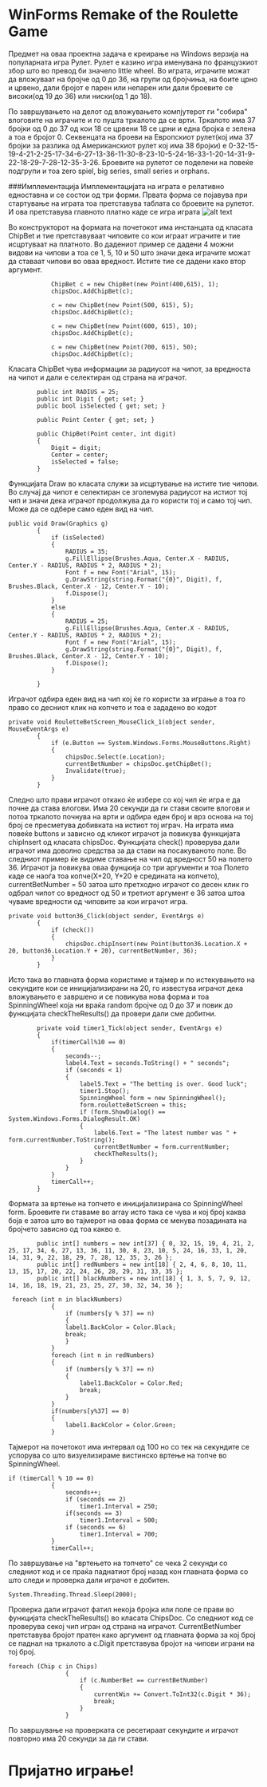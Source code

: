 # WinForms Remake of the Roulette Game

Предмет на оваа проектна задача е креирање на Windows верзија на популарната игра Рулет. Рулет е казино игра именувана по французкиот збор што во превод би значело little wheel. Во играта, играчите можат да вложуваат на бројче од 0 до 36, на групи од бројчиња, на боите црно и црвено, дали бројот е парен или непарен или дали броевите се високи(од 19 до 36) или ниски(од 1 до 18).

По завршувањето на делот од вложувањето компјутерот ги "собира" влоговите на играчите и го пушта тркалото да се врти. Тркалото има 37 бројки од 0 до 37 од кои 18 се црвени 18 се црни и една бројка е зелена а тоа е бројот 0. Секвенцата на броеви на Европскиот рулет(кој има 37 бројки за разлика од Американскиот рулет кој има 38 бројки) е 0-32-15-19-4-21-2-25-17-34-6-27-13-36-11-30-8-23-10-5-24-16-33-1-20-14-31-9-22-18-29-7-28-12-35-3-26. Броевите на рулетот се поделени на повеќе подгрупи и тоа zero spiel, big series, small series и orphans.

###Имплементација
Имплементацијата на играта е релативно едноставна и се состои од три форми. Првата форма се појавува при стартување на играта тоа претставува таблата со броевите на рулетот. И ова претставува главното платно каде се игра играта
![alt text](https://prnt.sc/jwrxd0)


Во конструкторот на формата на почетокот има инстанцата од класата ChipBet и тие претставуваат чиповите со кои играат играчите и тие исцртуваат на платното. Во дадениот пример се дадени 4 можни видови на чипови а тоа се 1, 5, 10 и 50 што значи дека играчите можат да ставаат чипови во оваа вредност. Истите тие се дадени како втор аргумент.


```
            ChipBet c = new ChipBet(new Point(400,615), 1);
            chipsDoc.AddChipBet(c);

            c = new ChipBet(new Point(500, 615), 5);
            chipsDoc.AddChipBet(c);

            c = new ChipBet(new Point(600, 615), 10);
            chipsDoc.AddChipBet(c);

            c = new ChipBet(new Point(700, 615), 50);
            chipsDoc.AddChipBet(c);
```
Класата ChipBet чува информации за радиусот на чипот, за вредноста на чипот и дали е селектиран од страна на играчот.

```
        public int RADIUS = 25;
        public int Digit { get; set; }
        public bool isSelected { get; set; }

        public Point Center { get; set; }

        public ChipBet(Point center, int digit)
        {
            Digit = digit;
            Center = center;
            isSelected = false;
        }
```

Функцијата Draw во класата служи за исцртување на истите тие чипови. Во случај да чипот е селектиран се зголемува радиусот на истиот тој чип и значи дека играчот продолжува да го користи тој и само тој чип. Може да се одбере само еден вид на чип.
```
public void Draw(Graphics g)
        {
            if (isSelected)
            {
                RADIUS = 35;
                g.FillEllipse(Brushes.Aqua, Center.X - RADIUS, Center.Y - RADIUS, RADIUS * 2, RADIUS * 2);
                Font f = new Font("Arial", 15);
                g.DrawString(string.Format("{0}", Digit), f, Brushes.Black, Center.X - 12, Center.Y - 10);
                f.Dispose();
            }
            else
            {
                RADIUS = 25;
                g.FillEllipse(Brushes.Aqua, Center.X - RADIUS, Center.Y - RADIUS, RADIUS * 2, RADIUS * 2);
                Font f = new Font("Arial", 15);
                g.DrawString(string.Format("{0}", Digit), f, Brushes.Black, Center.X - 12, Center.Y - 10);
                f.Dispose();
            }

        }
```

Играчот одбира еден вид на чип кој ќе го користи за играње а тоа го право со десниот клик на копчето и тоа е зададено во кодот
```
private void RouletteBetScreen_MouseClick_1(object sender, MouseEventArgs e)
        {
            if (e.Button == System.Windows.Forms.MouseButtons.Right)
            {
                chipsDoc.Select(e.Location);
                currentBetNumber = chipsDoc.getChipBet();
                Invalidate(true);
            }
        }
```

Следно што прави играчот откако ќе избере со кој чип ќе игра е да почне да става влогови. Има 20 секунди да ги стави своите влогови и потоа тркалото почнува на врти и одбира еден број и врз основа на тој број се пресметува добивката на истиот тој играч. На играта има повеќе buttons и зависно од кликот играчот ја повикува функцијата chipInsert од класата chipsDoc. Функцијата check() проверува дали играчот има доволно средства за да стави на посакуваното поле. Во следниот пример ќе видиме ставање на чип од вредност 50 на полето 36.
Играчот ја повикува оваа фунцкија со три аргументи и тоа Полето каде се наоѓа тоа копче(Х+20, Y+20 е средината на копчето), currentBetNumber = 50 затоа што претходно играчот со десен клик го одбрал чипот со вредност од 50 и третиот аргумент е 36 затоа штоа чуваме вредности од чиповите за кои играчот игра.

```
private void button36_Click(object sender, EventArgs e)
        {
            if (check())
            {
                chipsDoc.chipInsert(new Point(button36.Location.X + 20, button36.Location.Y + 20), currentBetNumber, 36);
            }
        }
```

Исто така во главната форма користиме и тајмер и по истекувањето на секундите кои се иницијализирани на 20, го известува играчот дека вложувањето е завршено и се повикува нова форма и тоа SpinningWheel која ни враќа random бројче од 0 до 37 и повик до функцијата checkTheResults() да провери дали сме добитни.

```
        private void timer1_Tick(object sender, EventArgs e)
        {
            if(timerCall%10 == 0)
            {
                seconds--;
                label4.Text = seconds.ToString() + " seconds";
                if (seconds < 1)
                {
                    label5.Text = "The betting is over. Good luck";
                    timer1.Stop();
                    SpinningWheel form = new SpinningWheel();
                    form.rouletteBetScreen = this;
                    if (form.ShowDialog() == System.Windows.Forms.DialogResult.OK)
                    {
                        label6.Text = "The latest number was " + form.currentNumber.ToString();
                        currentBetNumber = form.currentNumber;
                        checkTheResults();
                    }
                }
            }
            timerCall++;
        }
```
Формата за вртење на топчето е иницијализирана со SpinningWheel form. Броевите ги ставаме во array исто така се чува и кој број каква боја е затоа што во тајмерот на оваа форма се менува позадината на бројчето зависно од тоа какво е.
```
        public int[] numbers = new int[37] { 0, 32, 15, 19, 4, 21, 2, 25, 17, 34, 6, 27, 13, 36, 11, 30, 8, 23, 10, 5, 24, 16, 33, 1, 20, 14, 31, 9, 22, 18, 29, 7, 28, 12, 35, 3, 26 };
        public int[] redNumbers = new int[18] { 2, 4, 6, 8, 10, 11, 13, 15, 17, 20, 22, 24, 26, 28, 29, 31, 33, 35 };
        public int[] blackNumbers = new int[18] { 1, 3, 5, 7, 9, 12, 14, 16, 18, 19, 21, 23, 25, 27, 30, 32, 34, 36 };
```
```
 foreach (int n in blackNumbers)
            {
                if (numbers[y % 37] == n)
                {
                label1.BackColor = Color.Black;
                break;
                }
            }
            foreach (int n in redNumbers)
            {
                if (numbers[y % 37] == n)
                {
                    label1.BackColor = Color.Red;
                    break;
                }
            }
            if(numbers[y%37] == 0)
            {
                label1.BackColor = Color.Green;
            }
```
Тајмерот на почетокот има интервал од 100 но со тек на секундите се успорува со што визуелизираме вистинско вртење на топче во SpinningWheel.
```
if (timerCall % 10 == 0)
            {
                seconds++;
                if (seconds == 2)
                    timer1.Interval = 250;
                if(seconds == 3)
                    timer1.Interval = 500;
                if (seconds == 6)
                    timer1.Interval = 700;
            }
            timerCall++;
```

По завршување на "вртењето на топчето" се чека 2 секунди со следниот код и се праќа паднатиот број назад кон главната форма со што следи и проверка дали играчот е добитен.
```
System.Threading.Thread.Sleep(2000);
```
Проверка дали играчот фатил некоја бројка или поле се прави во функцијата checkTheResults() во класата ChipsDoc. Со следниот код се проверува секој чип игран од страна на играчот. CurrentBetNumber претставува бројот пратен како аргумент од главната форма за кој број се паднал на тркалото а c.Digit претставува бројот на чипови играни на тој број.
```
foreach (Chip c in Chips)
                {
                    if (c.NumberBet == currentBetNumber)
                    {
                        currentWin += Convert.ToInt32(c.Digit * 36);
                        break;
                    }
                }
```
По завршување на проверката се ресетираат секундите и играчот повторно има 20 секунди за да ги стави.

# Пријатно играње!
